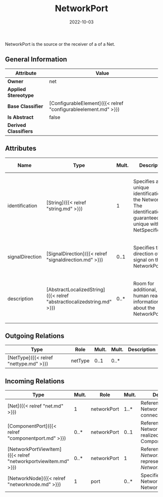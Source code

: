 ﻿---
title: NetworkPort
toc: false
type: specs
date: "2022-10-03"
draft: false
specification: VEC
version: 2.0.1
documentType: "Recommendation"
elementType: Class
classes:
  - NetworkPort
menu_name: vec-2.0.1
---
<p> NetworkPort is the source or the receiver of a of a Net.      </p>

## General Information

| Attribute               | Value |
|-------------------------|-------|
| **Owner**               | net |
| **Applied Stereotype**  |   |
| **Base Classifier**     | [ConfigurableElement]({{< relref "configurableelement.md" >}})<br/>  |
| **Is Abstract**         | false |
| **Derived Classifiers** |   |

## Attributes
|  Name  |  Type  |  Mult.  |  Description  |  Owning Classifier  |
|--------|--------|---------|---------------|--------------|
|identification | [String]({{< relref "string.md" >}}) | 1 | <p> Specifies a unique identification of the NetworkPort. The identification is guaranteed to be unique within the NetSpecification.      </p> | [NetworkPort]({{< relref "networkport.md" >}}) |
|signalDirection | [SignalDirection]({{< relref "signaldirection.md" >}}) | 0..1 | <p>Specifies the direction of the signal on this NetworkPort.  </p> | [NetworkPort]({{< relref "networkport.md" >}}) |
|description | [AbstractLocalizedString]({{< relref "abstractlocalizedstring.md" >}}) | 0..* | <p>Room for additional, human readable information about the NetworkPort. </p> | [NetworkPort]({{< relref "networkport.md" >}}) |

## Outgoing Relations
|    Type  |   Role   |   Mult.   |   Mult.   |   Description   |
|----------|----------|-----------|-----------|-----------------|
| [NetType]({{< relref "nettype.md" >}}) | netType | 0..1 | 0..* |  |
##  Incoming Relations
|    Type  |   Mult.  |   Role    |   Mult.   |   Description  |
|----------|----------|-----------|-----------|----------------|
| [Net]({{< relref "net.md" >}}) | 1 | networkPort | 1..* | References the NetworkPorts that are connected by the Net. |
| [ComponentPort]({{< relref "componentport.md" >}}) | 0..* | networkPort | 0..1 | References the NetworkPort that is realized by the ComponentPort. |
| [NetworkPortViewItem]({{< relref "networkportviewitem.md" >}}) | 0..* | networkPort | 1 | References the <i>NetworkPort</i> that is represented by this <i>NetworkPortViewItem.</i> |
| [NetworkNode]({{< relref "networknode.md" >}}) | 1 | port | 0..* | Specifies the NetworkPorts of a NetworkNode. |

